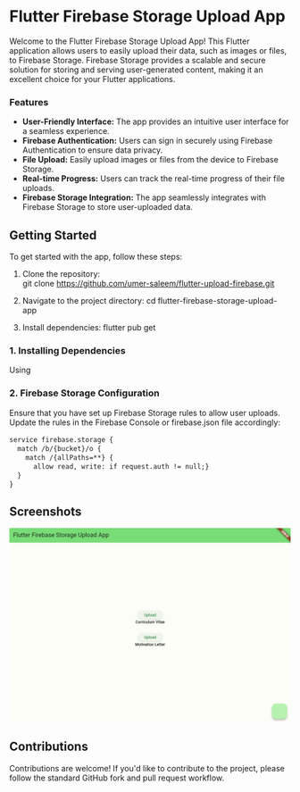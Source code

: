 # Flutter Firebase Storage Upload App
Welcome to the Flutter Firebase Storage Upload App! This Flutter application allows users to easily upload their data, such as images or files, to Firebase Storage. Firebase Storage provides a scalable and secure solution for storing and serving user-generated content, making it an excellent choice for your Flutter applications.

### Features
* **User-Friendly Interface:** The app provides an intuitive user interface for a seamless experience.
* **Firebase Authentication:** Users can sign in securely using Firebase Authentication to ensure data privacy.
* **File Upload:** Easily upload images or files from the device to Firebase Storage.
* **Real-time Progress:** Users can track the real-time progress of their file uploads.
* **Firebase Storage Integration:** The app seamlessly integrates with Firebase Storage to store user-uploaded data.

## Getting Started
To get started with the app, follow these steps:

1. Clone the repository:<br>
git clone https://github.com/umer-saleem/flutter-upload-firebase.git

2. Navigate to the project directory:
cd flutter-firebase-storage-upload-app

3. Install dependencies:
flutter pub get

### 1. Installing Dependencies
Using
### 2. Firebase Storage Configuration
Ensure that you have set up Firebase Storage rules to allow user uploads. Update the rules in the Firebase Console or firebase.json file accordingly:
```
service firebase.storage {
  match /b/{bucket}/o {
    match /{allPaths=**} {
      allow read, write: if request.auth != null;}
  }
}
```
## Screenshots
![alt text](https://github.com/umer-saleem/flutter-upload-firebase/blob/main/ss1.PNG?raw=true)

## Contributions
Contributions are welcome! If you'd like to contribute to the project, please follow the standard GitHub fork and pull request workflow.

